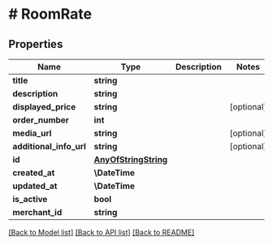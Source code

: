 # # RoomRate

## Properties

Name | Type | Description | Notes
------------ | ------------- | ------------- | -------------
**title** | **string** |  |
**description** | **string** |  |
**displayed_price** | **string** |  | [optional]
**order_number** | **int** |  |
**media_url** | **string** |  | [optional]
**additional_info_url** | **string** |  | [optional]
**id** | [**AnyOfStringString**](AnyOfStringString.md) |  |
**created_at** | **\DateTime** |  |
**updated_at** | **\DateTime** |  |
**is_active** | **bool** |  |
**merchant_id** | **string** |  |

[[Back to Model list]](../../README.md#models) [[Back to API list]](../../README.md#endpoints) [[Back to README]](../../README.md)
